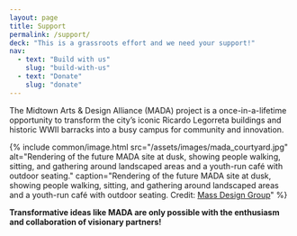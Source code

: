 ```yaml
---
layout: page
title: Support
permalink: /support/
deck: "This is a grassroots effort and we need your support!"
nav:
  - text: "Build with us"
    slug: "build-with-us"
  - text: "Donate"
    slug: "donate"
---
```


The Midtown Arts & Design Alliance (MADA) project is a once-in-a-lifetime opportunity to transform the city’s iconic Ricardo Legorreta buildings and historic WWII barracks into a busy campus for community and innovation.

{% include common/image.html
  src="/assets/images/mada_courtyard.jpg"
  alt="Rendering of the future MADA site at dusk, showing people walking, sitting, and gathering around landscaped areas and a youth-run café with outdoor seating."
  caption="Rendering of the future MADA site at dusk, showing people walking, sitting, and gathering around landscaped areas and a youth-run café with outdoor seating. Credit: [Mass Design Group](https://www.instagram.com/massdesigngroup)"
%}

**Transformative ideas like MADA are only possible with the enthusiasm and collaboration of visionary partners!**

